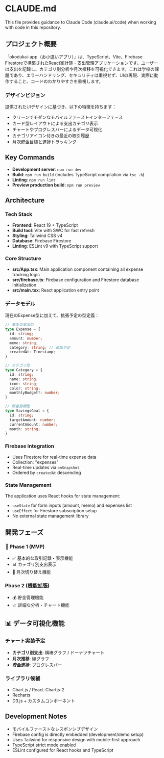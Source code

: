 # CLAUDE.md

This file provides guidance to Claude Code (claude.ai/code) when working with code in this repository.

## プロジェクト概要

「okodukai-app（お小遣いアプリ）」は、TypeScript、Vite、Firebase Firestoreで構築されたReact家計簿・支出管理アプリケーションです。ユーザーは支出を記録し、カテゴリ別分析や月次推移を可視化できます。これは学校の課題であり、エラーハンドリング、セキュリティは重視せず、UIの再現、実際に動作すること、コードのわかりやすさを重視します。

### デザインビジョン
提供されたUIデザインに基づき、以下の特徴を持ちます：
- クリーンでモダンなモバイルファーストインターフェース 
- カード型レイアウトによる支出カテゴリ表示
- チャートやプログレスバーによるデータ可視化
- カテゴリアイコン付きの最近の取引履歴
- 月次貯金目標と進捗トラッキング

## Key Commands

- **Development server**: `npm run dev`
- **Build**: `npm run build` (includes TypeScript compilation via `tsc -b`)
- **Linting**: `npm run lint`
- **Preview production build**: `npm run preview`

## Architecture

### Tech Stack
- **Frontend**: React 19 + TypeScript
- **Build tool**: Vite with SWC for fast refresh
- **Styling**: Tailwind CSS v4
- **Database**: Firebase Firestore
- **Linting**: ESLint v9 with TypeScript support

### Core Structure
- **src/App.tsx**: Main application component containing all expense tracking logic
- **src/firebase.ts**: Firebase configuration and Firestore database initialization
- **src/main.tsx**: React application entry point

### データモデル
現在のExpense型に加えて、拡張予定の型定義：
```typescript
// 基本の支出型
type Expense = {
  id: string;
  amount: number;
  memo: string;
  category: string; // 追加予定
  createdAt: Timestamp;
}

// カテゴリ型
type Category = {
  id: string;
  name: string;
  icon: string;
  color: string;
  monthlyBudget?: number;
}

// 貯金目標型
type SavingsGoal = {
  id: string;
  targetAmount: number;
  currentAmount: number;
  month: string;
}
```

### Firebase Integration
- Uses Firestore for real-time expense data
- Collection: "expenses"
- Real-time updates via `onSnapshot`
- Ordered by `createdAt` descending

### State Management
The application uses React hooks for state management:
- `useState` for form inputs (amount, memo) and expenses list
- `useEffect` for Firestore subscription setup
- No external state management library

## 開発フェーズ

### 🚀 Phase 1 (MVP)
- ✅ 基本的な取引記録・表示機能 
- 📊 カテゴリ別支出表示
- 📅 月次切り替え機能

### Phase 2 (機能拡張)
- 💰 貯金管理機能
- 📈 詳細な分析・チャート機能

## 📊 データ可視化機能

### チャート実装予定
- **カテゴリ別支出**: 横棒グラフ / ドーナツチャート
- **月次推移**: 線グラフ
- **貯金進捗**: プログレスバー

### ライブラリ候補
- Chart.js / React-Chartjs-2
- Recharts
- D3.js + カスタムコンポーネント

## Development Notes

- モバイルファーストなレスポンシブデザイン
- Firebase config is directly embedded (development/demo setup)
- Uses Tailwind for responsive design with mobile-first approach
- TypeScript strict mode enabled
- ESLint configured for React hooks and TypeScript